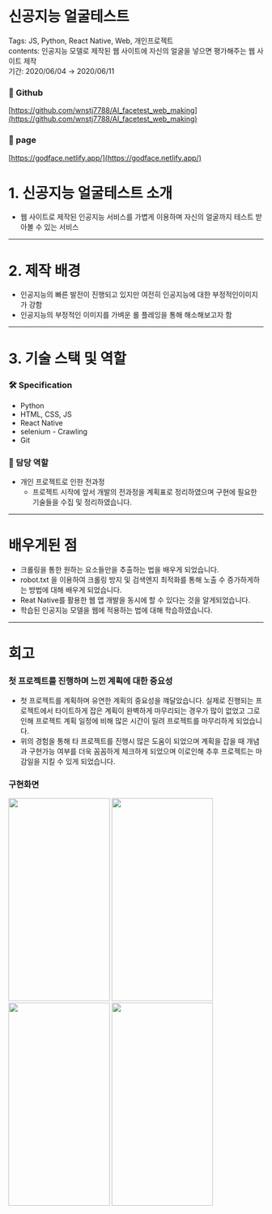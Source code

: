 # 신공지능 얼굴테스트

Tags: JS, Python, React Native, Web, 개인프로젝트
<br/>
contents: 인공지능 모델로 제작된 웹 사이트에 자신의 얼굴을 넣으면 평가해주는 웹 사이트 제작
<br/>
기간: 2020/06/04 → 2020/06/11

### 🔗 Github

[https://github.com/wnstj7788/AI_facetest_web_making](https://github.com/wnstj7788/AI_facetest_web_making)

### 🔗 page

[https://godface.netlify.app/](https://godface.netlify.app/)



# 1. 신공지능 얼굴테스트 소개

- 웹 사이트로 제작된 인공지능 서비스를 가볍게 이용하며 자신의 얼굴까지 테스트 받아볼 수 있는 서비스

---

 

# 2. 제작 배경

- 인공지능의 빠른 발전이 진행되고 있지만 여전히  인공지능에 대한 부정적인이미지가 강함
- 인공지능의 부정적인 이미지를 가벼운 롤 플레잉을 통해 해소해보고자 함

---

# 3. 기술 스택 및 역할

### 🛠️ Specification

- Python
- HTML, CSS, JS
- React Native
- selenium - Crawling
- Git

### 🧐 담당 역할

- 개인 프로젝트로 인한 전과정
    - 프로젝트 시작에 앞서 개발의 전과정을 계획표로 정리하였으며 구현에 필요한 기술들을 수집 및 정리하였습니다.
    

---

# 배우게된 점

- 크롤링을 통한 원하는 요소들만을 추출하는 법을 배우게 되었습니다.
- robot.txt 을 이용하여 크롤링 방지 및 검색엔지 최적화를 통해 노출 수 증가하게하는 방법에 대해 배우게 되었습니다.
- Reat Native를 활용한 웹 앱 개발을 동시에 할 수 있다는 것을 알게되었습니다.
- 학습된 인공지능 모델을 웹에 적용하는 법에 대해 학습하였습니다.

---

# 회고

### 첫 프로젝트를 진행하며 느낀 계획에 대한 중요성

- 첫 프로젝트를 계획하며 유연한 계획의 중요성을 꺠달았습니다.
실제로 진행되는 프로젝트에서 타이트하게 잡은 계획이 완벽하게 마무리되는 경우가 많이 없었고 그로 인해 프로젝트 계획 일정에 비해 많은 시간이 밀려 프로젝트를 마무리하게 되었습니다.
- 위의 경험을 통해 타 프로젝트를 진행시 많은 도움이 되었으며 계획을 잡을 때 개념과 구현가능 여부를 더욱 꼼꼼하게 체크하게 되었으며 이로인해 추후 프로젝트는 마감일을 지킬 수 있게 되었습니다.




### 구현화면

<img src ="신공지능 얼굴테스트 96ccf394a8234b28b34fd4c8a22c8d38/Untitled.png" width="200" height="400"/>
<img src ="신공지능 얼굴테스트 96ccf394a8234b28b34fd4c8a22c8d38/Untitled 1.png" width="200" height="400"/>
<img src ="신공지능 얼굴테스트 96ccf394a8234b28b34fd4c8a22c8d38/Untitled 2.png" width="200" height="400"/>
<img src ="신공지능 얼굴테스트 96ccf394a8234b28b34fd4c8a22c8d38/Untitled 3.png" width="200" height="400"/>



